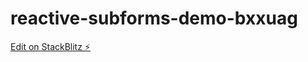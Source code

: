 # reactive-subforms-demo-bxxuag

[Edit on StackBlitz ⚡️](https://stackblitz.com/edit/reactive-subforms-demo-bxxuag)